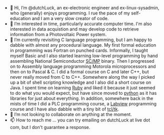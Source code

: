 - 👋 Hi, I’m @dutchLuck, an ex-electronic engineer and ex-linux-sysadmin, who (generally) enjoys programming. I rue the pace of my self-education and I am a very slow creator of code.
- 👀 I’m interested in time, particularly accurate computer time. I'm also interested in data acquistion and may develop code to retrieve information from a Photovoltaic Power system.
- 🌱 I’m currently revisiting C language programming, but I am happy to dabble with almost any procedural language. My first formal education in programming was Fortran on punched cards. Informally, I taught myself Basic and I also started learning low-level programming by hand assembling National Semiconductor <a href="http://www.oldcomputermuseum.com/mini_scamp.html">SC/MP</a> binary. Then I progressed on to Assembly language programming Motorola microprocessors and then on to Pascal & C. I did a formal course on C and later C++, but never really moved from C to C++. Somewhere along the way I picked up a bit of shell scripting knowledge and I also did a short course on Java. I spent time on learning <a href="https://www.ruby-lang.org/">Ruby</a> and liked it because it just seemed to do what you would expect, but have since moved to <a href="https://www.python.org/">python</a> as it has libraries for just about everything. In addition, somewhere back in the mists of time I did a PLC programming course, a <a href="https://www.ni.com/en-au/shop/labview.html">Labview</a> programming course and I have also dabble with a tiny bit of <a href="https://wiki.tcl-lang.org/">tcl/tk</a>.
- 💞️ I’m not looking to collaborate on anything at the moment.
- 📫 How to reach me ... you can try emailing on dutchLuck at live dot com, but I don't guarantee 
a response.
<!---
dutchLuck/dutchLuck is a ✨ special ✨ repository because its `README.md` (this file) appears on your GitHub profile.
You can click the Preview link to take a look at your changes.
--->
